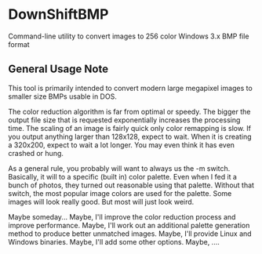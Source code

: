 # DownShiftBMP
Command-line utility to convert images to 256 color Windows 3.x BMP file format

## General Usage Note

This tool is primarily intended to convert modern large megapixel images to
smaller size BMPs usable in DOS. 

The color reduction algorithm is far from
optimal or speedy. The bigger the output file size that is requested 
exponentially increases the processing time. The scaling of an image is fairly
quick only color remapping is slow. If you output anything larger than 128x128, 
expect to wait. When it is creating a 320x200, expect to wait a lot longer.
You may even think it has even crashed or hung.

As a general rule, you probably will want to always us the -m switch. Basically,
it will to a specific (built in) color palette. Even when I fed it a bunch of
photos, they turned out reasonable using that palette. Without that switch,
the most popular image colors are used for the palette. Some images will look
really good. But most will just look weird.

Maybe someday... Maybe, I'll improve the color reduction process and improve
performance. Maybe, I'll work out an additional palette generation method to
produce better unmatched images. Maybe, I'll provide Linux and Windows binaries.
Maybe, I'll add some other options. Maybe, ....


